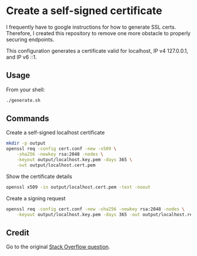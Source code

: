 # Create a self-signed certificate

I frequently have to google instructions for how to generate SSL certs. Therefore, I created this repository to remove one more obstacle to properly securing endpoints. 

This configuration generates a certificate valid for localhost, IP v4 127.0.0.1, and IP v6 ::1.

## Usage

From your shell:
```bash
./generate.sh
```

## Commands

Create a self-signed localhost certificate 
```bash
mkdir -p output
openssl req -config cert.conf -new -x509 \
    -sha256 -newkey rsa:2048 -nodes \
    -keyout output/localhost.key.pem -days 365 \
    -out output/localhost.cert.pem
```

Show the certificate details
```bash
openssl x509 -in output/localhost.cert.pem -text -noout
```

Create a signing request
```bash
openssl req -config cert.conf -new -sha256 -newkey rsa:2048 -nodes \
    -keyout output/localhost.key.pem -days 365 -out output/localhost.req.pem
```

## Credit
Go to the original [Stack Overflow question](https://stackoverflow.com/questions/10175812/how-to-create-a-self-signed-certificate-with-openssl).
